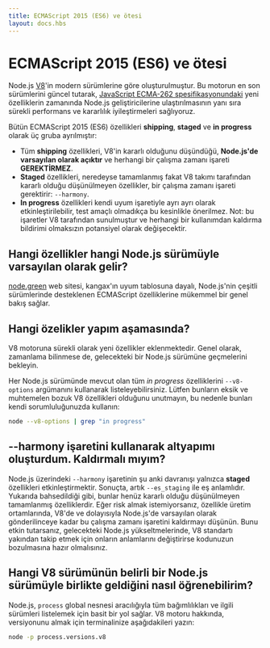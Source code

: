 ```yaml
---
title: ECMAScript 2015 (ES6) ve ötesi
layout: docs.hbs
---
```


# ECMAScript 2015 (ES6) ve ötesi

Node.js [V8](https://v8.dev/)'in modern sürümlerine göre oluşturulmuştur. Bu motorun en son sürümlerini güncel tutarak, [JavaScript ECMA-262 spesifikasyonundaki](http://www.ecma-international.org/publications/standards/Ecma-262.htm) yeni özelliklerin zamanında Node.js geliştiricilerine ulaştırılmasının yanı sıra sürekli performans ve kararlılık iyileştirmeleri sağlıyoruz.

Bütün ECMAScript 2015 (ES6) özellikleri **shipping**, **staged** ve **in progress** olarak üç gruba ayrılmıştır:

* Tüm **shipping** özellikleri, V8'in kararlı olduğunu düşündüğü, **Node.js'de varsayılan olarak açıktır** ve herhangi bir çalışma zamanı işareti **GEREKTİRMEZ**.
* **Staged** özellikleri, neredeyse tamamlanmış fakat V8 takımı tarafından kararlı olduğu düşünülmeyen özellikler, bir çalışma zamanı işareti gerektirir: `--harmony`.
* **In progress** özellikleri kendi uyum işaretiyle ayrı ayrı olarak etkinleştirilebilir, test amaçlı olmadıkça bu kesinlikle önerilmez. Not: bu işaretler V8 tarafından sunulmuştur ve herhangi bir kullanımdan kaldırma bildirimi olmaksızın potansiyel olarak değişecektir.

## Hangi özellikler hangi Node.js sürümüyle varsayılan olarak gelir?

[node.green](https://node.green/) web sitesi, kangax'ın uyum tablosuna dayalı, Node.js'nin çeşitli sürümlerinde desteklenen ECMAScript özelliklerine mükemmel bir genel bakış sağlar.

## Hangi özelikler yapım aşamasında?

V8 motoruna sürekli olarak yeni özellikler eklenmektedir. Genel olarak, zamanlama bilinmese de, gelecekteki bir Node.js sürümüne geçmelerini bekleyin.

Her Node.js sürümünde mevcut olan tüm *in progress* özelliklerini `--v8-options` argümanını kullanarak listeleyebilirsiniz. Lütfen bunların eksik ve muhtemelen bozuk V8 özellikleri olduğunu unutmayın, bu nedenle bunları kendi sorumluluğunuzda kullanın:

```bash
node --v8-options | grep "in progress"
```

## --harmony işaretini kullanarak altyapımı oluşturdum. Kaldırmalı mıyım?

Node.js üzerindeki `--harmony` işaretinin şu anki davranışı yalnızca **staged** özellikleri etkinleştirmektir. Sonuçta, artık `--es_staging` ile eş anlamlıdır. Yukarıda bahsedildiği gibi, bunlar henüz kararlı olduğu düşünülmeyen tamamlanmış özelliklerdir. Eğer risk almak istemiyorsanız, özellikle üretim ortamlarında, V8'de ve dolayısıyla Node.js'de varsayılan olarak gönderilinceye kadar bu çalışma zamanı işaretini kaldırmayı düşünün. Bunu etkin tutarsanız, gelecekteki Node.js yükseltmelerinde, V8 standartı yakından takip etmek için onların anlamlarını değiştirirse kodunuzun bozulmasına hazır olmalısınız.

## Hangi V8 sürümünün belirli bir Node.js sürümüyle birlikte geldiğini nasıl öğrenebilirim?

Node.js, `process` global nesnesi aracılığıyla tüm bağımlılıkları ve ilgili sürümleri listelemek için basit bir yol sağlar. V8 motoru hakkında, versiyonunu almak için terminalinize aşağıdakileri yazın:

```bash
node -p process.versions.v8
```
